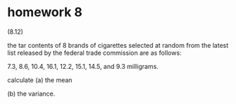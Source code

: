 # homework 8


(8.12)

the tar contents of 8 brands of cigarettes selected at random from the latest list released by the federal trade commission are as follows: 

7.3, 8.6, 10.4, 16.1, 12.2, 15.1, 14.5, and 9.3 milligrams. 

calculate
(a) the mean

(b) the variance.
